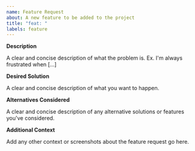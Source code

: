 ```yaml
---
name: Feature Request
about: A new feature to be added to the project
title: "feat: "
labels: feature
---
```


**Description**

A clear and concise description of what the problem is. Ex. I'm always frustrated when [...]

**Desired Solution**

A clear and concise description of what you want to happen.

**Alternatives Considered**

A clear and concise description of any alternative solutions or features you've considered.

**Additional Context**

Add any other context or screenshots about the feature request go here.